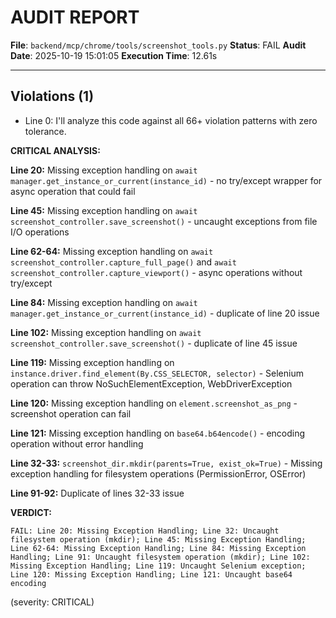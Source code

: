 # AUDIT REPORT

**File**: `backend/mcp/chrome/tools/screenshot_tools.py`
**Status**: FAIL
**Audit Date**: 2025-10-19 15:01:05
**Execution Time**: 12.61s

---

## Violations (1)

- Line 0: I'll analyze this code against all 66+ violation patterns with zero tolerance.

**CRITICAL ANALYSIS:**

**Line 20:** Missing exception handling on `await manager.get_instance_or_current(instance_id)` - no try/except wrapper for async operation that could fail

**Line 45:** Missing exception handling on `await screenshot_controller.save_screenshot()` - uncaught exceptions from file I/O operations

**Line 62-64:** Missing exception handling on `await screenshot_controller.capture_full_page()` and `await screenshot_controller.capture_viewport()` - async operations without try/except

**Line 84:** Missing exception handling on `await manager.get_instance_or_current(instance_id)` - duplicate of line 20 issue

**Line 102:** Missing exception handling on `await screenshot_controller.save_screenshot()` - duplicate of line 45 issue

**Line 119:** Missing exception handling on `instance.driver.find_element(By.CSS_SELECTOR, selector)` - Selenium operation can throw NoSuchElementException, WebDriverException

**Line 120:** Missing exception handling on `element.screenshot_as_png` - screenshot operation can fail

**Line 121:** Missing exception handling on `base64.b64encode()` - encoding operation without error handling

**Line 32-33:** `screenshot_dir.mkdir(parents=True, exist_ok=True)` - Missing exception handling for filesystem operations (PermissionError, OSError)

**Line 91-92:** Duplicate of lines 32-33 issue

**VERDICT:**

```
FAIL: Line 20: Missing Exception Handling; Line 32: Uncaught filesystem operation (mkdir); Line 45: Missing Exception Handling; Line 62-64: Missing Exception Handling; Line 84: Missing Exception Handling; Line 91: Uncaught filesystem operation (mkdir); Line 102: Missing Exception Handling; Line 119: Uncaught Selenium exception; Line 120: Missing Exception Handling; Line 121: Uncaught base64 encoding
```
 (severity: CRITICAL)
